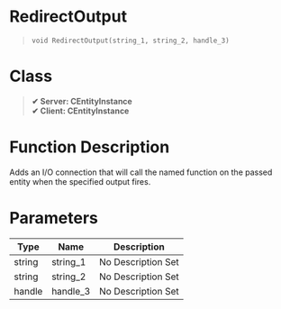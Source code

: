 # RedirectOutput
> `void RedirectOutput(string_1, string_2, handle_3)`
# Class
> __✔ Server: CEntityInstance__  
> __✔ Client: CEntityInstance__  
# Function Description
Adds an I/O connection that will call the named function on the passed entity when the specified output fires.
# Parameters
Type|Name|Description
--|--|--
string|string_1|No Description Set
string|string_2|No Description Set
handle|handle_3|No Description Set
